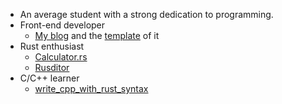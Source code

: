 - An average student with a strong dedication to programming.
- Front-end developer
  - [My blog](https://github.com/BHznJNs/markdown-blog) and the [template](https://github.com/BHznJNs/markdown-blog-template) of it
- Rust enthusiast
  - [Calculator.rs](https://github.com/BHznJNs/Calculator.rs)
  - [Rusditor](https://github.com/BHznJNs/Rusditor)
- C/C++ learner
  - [write_cpp_with_rust_syntax](https://github.com/BHznJNs/write_cpp_with_rust_syntax)

<!---
BHznJNs/BHznJNs is a ✨ special ✨ repository because its `README.md` (this file) appears on your GitHub profile.
You can click the Preview link to take a look at your changes.
--->
